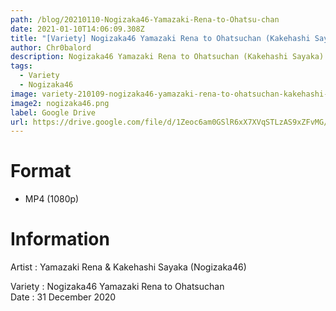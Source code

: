 ```yaml
---
path: /blog/20210110-Nogizaka46-Yamazaki-Rena-to-Ohatsu-chan
date: 2021-01-10T14:06:09.308Z
title: "[Variety] Nogizaka46 Yamazaki Rena to Ohatsuchan (Kakehashi Sayaka)"
author: Chr0balord
description: Nogizaka46 Yamazaki Rena to Ohatsuchan (Kakehashi Sayaka)
tags:
  - Variety
  - Nogizaka46
image: variety-210109-nogizaka46-yamazaki-rena-to-ohatsuchan-kakehashi-sayaka-.mp4_thumbs.jpg
image2: nogizaka46.png
label: Google Drive
url: https://drive.google.com/file/d/1Zeoc6am0GSlR6xX7XVqSTLzAS9xZFvMG/view?usp=sharing
---
```

# Format

* MP4 (1080p)

# Information

Artist : Yamazaki Rena & Kakehashi Sayaka (Nogizaka46) <br>

Variety : Nogizaka46 Yamazaki Rena to Ohatsuchan <br>
Date : 31 December 2020